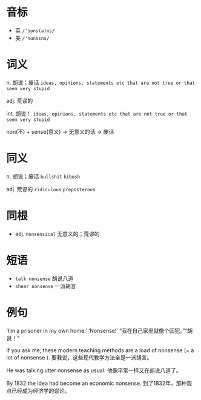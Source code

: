 # 音标

- 英 `/'nɒns(ə)ns/`
- 美 `/'nɑnsɛns/`

# 词义

n. 胡说；废话
`ideas, opinions, statements etc that are not true or that seem very stupid`

adj. 荒谬的


int. 胡说！
`ideas, opinions, statements etc that are not true or that seem very stupid`



non(不) + sense(意义) → 无意义的话 → 废话

# 同义

n. 胡说；废话
`bullshit` `kibosh`

adj. 荒谬的
`ridiculous` `preposterous`

# 同根

- adj. `nonsensical` 无意义的；荒谬的

# 短语

- `talk nonsense` 胡说八道
- `sheer nonsense` 一派胡言

# 例句

‘I’m a prisoner in my own home.’ ‘Nonsense!’
“我在自己家里就像个囚犯。”“胡说！”

If you ask me, these modern teaching methods are a load of nonsense (= a lot of nonsense ).
要我说，这些现代教学方法全是一派胡言。

He was talking utter nonsense as usual.
他像平常一样又在胡说八道了。

By 1832 the idea had become an economic nonsense.
到了1832年，那种观点已经成为经济学的谬论。



